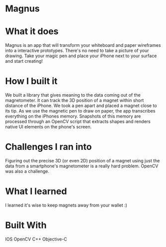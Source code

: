 # Magnus

# What it does

Magnus is an app that will transform your whiteboard and paper wireframes into a interactive prototypes. There's no need to take a picture of your drawing. Take your magic pen and place your iPhone next to your surface and start creating!

# How I built it

We built a library that gives meaning to the data coming out of the magnetometer. It can track the 3D position of a magnet within short distance of the iPhone. We took a pen apart and placed a magnet close to its tip. As we use the magnetic pen to draw on paper, the app transcribes everything on the iPhones memory. Snapshots of this memory are processed through an OpenCV script that extracts shapes and renders native UI elements on the phone's screen.

# Challenges I ran into

Figuring out the precise 3D (or even 2D) position of a magnet using just the data from a smartphone's magnetometer is a really hard problem. OpenCV was also a challenge.

# What I learned

I learned it's wise to keep magnets away from your wallet :)

# Built With
IOS
OpenCV
C++
Objective-C
